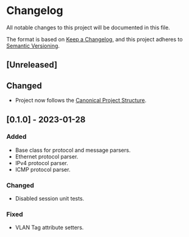 # Changelog

All notable changes to this project will be documented in this file.

The format is based on [Keep a Changelog](https://keepachangelog.com/en/1.0.0/),
and this project adheres to [Semantic Versioning](https://semver.org/spec/v2.0.0.html).

## [Unreleased]

## Changed

- Project now follows the [Canonical Project Structure](https://www.open-std.org/jtc1/sc22/wg21/docs/papers/2018/p1204r0.html).

## [0.1.0] - 2023-01-28

### Added

- Base class for protocol and message parsers.
- Ethernet protocol parser.
- IPv4 protocol parser.
- ICMP protocol parser.

### Changed

- Disabled session unit tests.

### Fixed

- VLAN Tag attribute setters.
